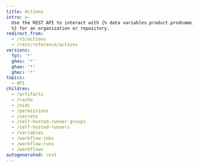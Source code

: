 ```yaml
---
title: Actions
intro: >-
  Use the REST API to interact with {% data variables.product.prodname_actions
  %} for an organization or repository.
redirect_from:
  - /v3/actions
  - /rest/reference/actions
versions:
  fpt: '*'
  ghes: '*'
  ghae: '*'
  ghec: '*'
topics:
  - API
children:
  - /artifacts
  - /cache
  - /oidc
  - /permissions
  - /secrets
  - /self-hosted-runner-groups
  - /self-hosted-runners
  - /variables
  - /workflow-jobs
  - /workflow-runs
  - /workflows
autogenerated: rest
---
```


<!-- Content after this section is automatically generated -->
